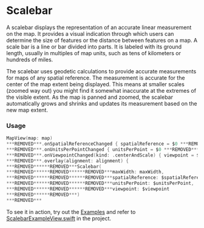 # Scalebar

A scalebar displays the representation of an accurate linear measurement on the map. It provides a visual indication through which users can determine the size of features or the distance between features on a map. A scale bar is a line or bar divided into parts. It is labeled with its ground length, usually in multiples of map units, such as tens of kilometers or hundreds of miles. 

The scalebar uses geodetic calculations to provide accurate measurements for maps of any spatial reference. The measurement is accurate for the center of the map extent being displayed. This means at smaller scales (zoomed way out) you might find it somewhat inaccurate at the extremes of the visible extent. As the map is panned and zoomed, the scalebar automatically grows and shrinks and updates its measurement based on the new map extent.

### Usage

```swift
MapView(map: map)
***REMOVED***.onSpatialReferenceChanged { spatialReference = $0 ***REMOVED***
***REMOVED***.onUnitsPerPointChanged { unitsPerPoint = $0 ***REMOVED***
***REMOVED***.onViewpointChanged(kind: .centerAndScale) { viewpoint = $0 ***REMOVED***
***REMOVED***.overlay(alignment: alignment) {
***REMOVED******REMOVED***Scalebar(
***REMOVED******REMOVED******REMOVED***maxWidth: maxWidth,
***REMOVED******REMOVED******REMOVED***spatialReference: $spatialReference,
***REMOVED******REMOVED******REMOVED***unitsPerPoint: $unitsPerPoint,
***REMOVED******REMOVED******REMOVED***viewpoint: $viewpoint
***REMOVED******REMOVED***)
***REMOVED***
```

To see it in action, try out the [Examples](../../Examples) and refer to [ScalebarExampleView.swift](../../Examples/Examples/ScalebarExampleView.swift) in the project.
